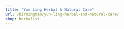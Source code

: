 ```yaml
---
title: "Yun Ling Herbal & Natural Care"
url: /birmingham/yun-ling-herbal-and-natural-care/
shop: herbalist
---
```

